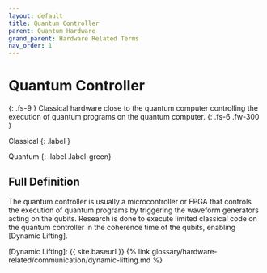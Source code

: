 ```yaml
---
layout: default
title: Quantum Controller
parent: Quantum Hardware
grand_parent: Hardware Related Terms
nav_order: 1
---
```


# Quantum Controller
{: .fs-9 }
Classical hardware close to the quantum computer controlling the execution of quantum programs on the quantum computer.
{: .fs-6 .fw-300 }

Classical
{: .label }

Quantum
{: .label .label-green}

## Full Definition

The quantum controller is usually a microcontroller or FPGA that controls the execution of quantum programs by triggering the waveform generators acting on the qubits. Research is done to execute limited classical code on the quantum controller in the coherence time of the qubits, enabling [Dynamic Lifting].

[Dynamic Lifting]: {{ site.baseurl }} {% link glossary/hardware-related/communication/dynamic-lifting.md %}